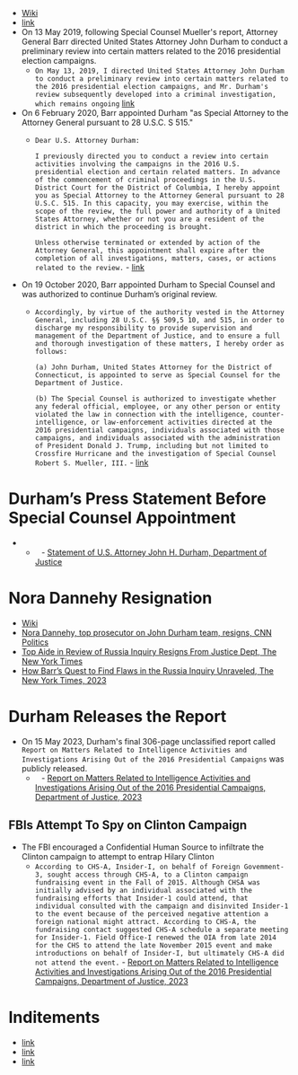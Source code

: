 - [Wiki](https://en.wikipedia.org/wiki/Durham_special_counsel_investigation)
- [link](https://www.justice.gov/storage/durhamreport.pdf)
- On 13 May 2019, following Special Counsel Mueller's report, Attorney General Barr directed United States Attorney John Durham to conduct a preliminary review into certain matters related to the 2016 presidential election campaigns.
    - `On May 13, 2019, I directed United States Attorney John Durham to conduct a preliminary review into certain matters related to the 2016 presidential election campaigns, and Mr. Durham's review subsequently developed into a criminal investigation, which remains ongoing` [link](https://www.justice.gov/file/1370931/download)
- On 6 February 2020, Barr appointed Durham "as Special Attorney to the Attorney General pursuant to 28 U.S.C. S 515."
    - `Dear U.S. Attorney Durham:`
      
      `I previously directed you to conduct a review into certain activities involving the campaigns in the 2016 U.S. presidential election and certain related matters. In advance of the commencement of criminal proceedings in the U.S. District Court for the District of Columbia, I hereby appoint you as Special Attorney to the Attorney General pursuant to 28 U.S.C. 515. In this capacity, you may exercise, within the scope of the review, the full power and authority of a United States Attorney, whether or not you are a resident of the district in which the proceeding is brought.`
      
      `Unless otherwise terminated or extended by action of the Attorney General, this appointment shall expire after the completion of all investigations, matters, cases, or actions related to the review.` - [link](https://s3.documentcloud.org/documents/7217008/DOJ-OIP-19-0685-A.pdf)
- On 19 October 2020, Barr appointed Durham to Special Counsel and was authorized to continue Durham’s original review.
    - `Accordingly, by virtue of the authority vested in the Attorney General, including 28 U.S.C. §§ 509,5 10, and 515, in order to discharge my responsibility to provide supervision and management of the Department of Justice, and to ensure a full and thorough investigation of these matters, I hereby order as follows:`
      
      `(a) John Durham, United States Attorney for the District of Connecticut, is appointed to serve as Special Counsel for the Department of Justice.`
      
      `(b) The Special Counsel is authorized to investigate whether any federal official, employee, or any other person or entity violated the law in connection with the intelligence, counter-intelligence, or law-enforcement activities directed at the 2016 presidential campaigns, individuals associated with those campaigns, and individuals associated with the administration of President Donald J. Trump, including but not limited to Crossfire Hurricane and the investigation of Special Counsel Robert S. Mueller, III.` - [link](https://www.justice.gov/file/1370931/download)
# Durham’s Press Statement Before Special Counsel Appointment
- 
	- ` ` - [Statement of U.S. Attorney John H. Durham, Department of Justice](https://www.justice.gov/usao-ct/pr/statement-us-attorney-john-h-durham)
# Nora Dannehy Resignation
- [Wiki](https://en.wikipedia.org/wiki/Nora_Dannehy)
- [Nora Dannehy, top prosecutor on John Durham team, resigns, CNN Politics](https://edition.cnn.com/2020/09/11/politics/nora-dannehy-john-durham/index.html)
- [Top Aide in Review of Russia Inquiry Resigns From Justice Dept, The New York Times](https://www.nytimes.com/2020/09/11/us/politics/nora-dannehy-durham-russia-investigation.html)
- [How Barr’s Quest to Find Flaws in the Russia Inquiry Unraveled, The New York Times, 2023](https://www.nytimes.com/2023/01/26/us/politics/durham-trump-russia-barr.html)
# Durham Releases the Report
- On 15 May 2023, Durham's final 306-page unclassified report called `Report on Matters Related to Intelligence Activities and Investigations Arising Out of the 2016 Presidential Campaigns` was publicly released.
	- ` ` - [Report on Matters Related to Intelligence Activities and  Investigations Arising Out of the 2016 Presidential Campaigns, Department of Justice, 2023](https://www.justice.gov/storage/durhamreport.pdf)
## FBIs Attempt To Spy on Clinton Campaign
- The FBI encouraged a Confidential Human Source to infiltrate the Clinton campaign to attempt to entrap Hilary Clinton
    - `According to CHS-A, Insider-I, on behalf of Foreign Govemment-3, sought access through CHS-A, to a Clinton campaign fundraising event in the Fall of 2015. Although CHSA was initially advised by an individual associated with the fundraising efforts that Insider-1 could attend, that individual consulted with the campaign and disinvited Insider-1 to the event because of the perceived negative attention a foreign national might attract. According to CHS-A, the fundraising contact suggested CHS-A schedule a separate meeting for Insider-1. Field Office-I renewed the OIA from late 2014 for the CHS to attend the late November 2015 event and make introductions on behalf of Insider-I, but ultimately CHS-A did not attend the event.` - [Report on Matters Related to Intelligence Activities and  Investigations Arising Out of the 2016 Presidential Campaigns, Department of Justice, 2023](https://www.justice.gov/storage/durhamreport.pdf)
# Inditements
- [link](https://www.washingtonpost.com/national-security/2022/05/31/sussmann-not-guilty-lying-fbi-hillary-clinton/)
- [link](https://www.washingtonpost.com/national-security/2022/10/18/igor-danchenko-john-durham-verdict/)
- [link](https://www.washingtonpost.com/national-security/kevin-clinesmith-fbi-john-durham/2021/01/28/b06e061c-618e-11eb-afbe-9a11a127d146_story.html?itid=lk_inline_manual_8)